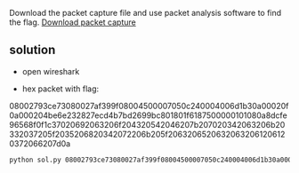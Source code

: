 Download the packet capture file and use packet analysis software to find the flag.
[Download packet capture](https://artifacts.picoctf.net/c/199/network-dump.flag.pcap)

## solution

* open wireshark


* hex packet with flag: 

08002793ce73080027af399f08004500007050c240004006d1b30a00020f0a000204be6e232827ecd4b7bd2699bc801801f6187500000101080a8dcfe96568f0f1c37020692063206f204320542046207b207020342063206b20332037205f2035206820342072206b205f20632065206320632061206120372066207d0a

```bash 
python sol.py 08002793ce73080027af399f08004500007050c240004006d1b30a00020f0a000204be6e232827ecd4b7bd2699bc801801f6187500000101080a8dcfe96568f0f1c37020692063206f204320542046207b207020342063206b20332037205f2035206820342072206b205f20632065206320632061206120372066207d0a
```